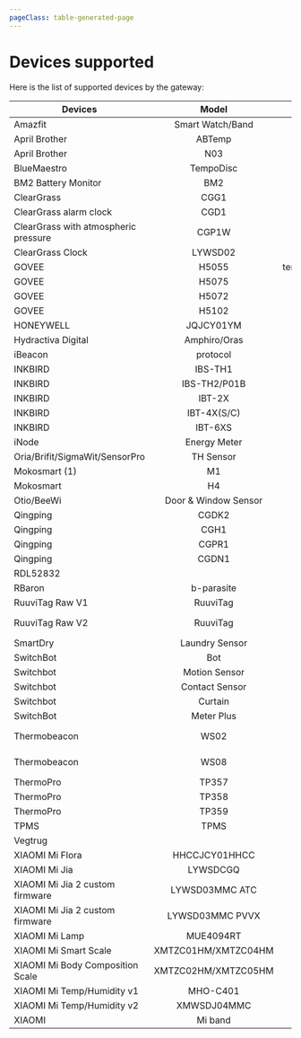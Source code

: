 ```yaml
---
pageClass: table-generated-page
---
```

# Devices supported

Here is the list of supported devices by the gateway:
        
|Devices|Model|Measurements|
|-|:-:|:-:|
| Amazfit|Smart Watch/Band|steps, activity heart rate (when activated in the Zepp Life settings)|
| April Brother|ABTemp|uuid/mfid/major/txpower @ 1 m/temperature/battery|
| April Brother|N03|temperature/humidity/luminance/battery|
| BlueMaestro|TempoDisc|temperature/humidity/dew point/voltage|
| BM2 Battery Monitor|BM2|battery|
| ClearGrass|CGG1|temperature/humidity/battery/voltage (depending on which CGG1 firmware is installed)|
| ClearGrass alarm clock|CGD1|temperature/humidity|
| ClearGrass with atmospheric pressure|CGP1W|temperature/humidity/air pressure|
| ClearGrass Clock|LYWSD02|temperature/humidity/battery|
| GOVEE|H5055|temperature1/temperature2/temperature3/temperature4/temperature5/temperature6/battery|
| GOVEE|H5075|temperature/humidity/battery|
| GOVEE|H5072|temperature/humidity/battery|
| GOVEE|H5102|temperature/humidity/battery|
| HONEYWELL|JQJCY01YM|formaldehyde/temperature/humidity/battery|
| Hydractiva Digital | Amphiro/Oras|sessions/time/litres/temperature/energy|
| iBeacon|protocol|uuid/mfid/major/minor/txpower @ 1 m/voltage|
| INKBIRD|IBS-TH1|temperature/humidity/battery|
| INKBIRD|IBS-TH2/P01B|temperature/battery|
| INKBIRD|IBT-2X|temperature1/temperature2|
| INKBIRD|IBT-4X(S/C)|temperature1/temperature2/temperature3/temperature4|
| INKBIRD|IBT-6XS|temperature1/temperature2/temperature3/temperature4/temperature5/temperature6|
| iNode|Energy Meter|Current average and aggregate kW(h)/m³/battery|
| Oria/Brifit/SigmaWit/SensorPro|TH Sensor|temperature/humidity/battery|
| Mokosmart (1)|M1|acceleration x/y/z-axis/battery|
| Mokosmart|H4|temperature/humidity/voltage|
| Otio/BeeWi|Door & Window Sensor|contact/battery|
| Qingping|CGDK2|temperature/humidity|
| Qingping|CGH1|open|
| Qingping|CGPR1|presence/luminance/battery|
| Qingping|CGDN1|temperature/humidity/PM2.5/PM10/carbon dioxide|
| RDL52832||mfid/uuid/minor/major/txpower @ 1 m/temperature/humidity/acceleration x/y/z-axis|
| RBaron|b-parasite|moisture/temperature/humidity/luminance (v1.1.0+)/voltage|
| RuuviTag Raw V1|RuuviTag|temperature/humidity/pressure/acceleration x/y/z-axis/voltage|
| RuuviTag Raw V2|RuuviTag|temperature/humidity/pressure/acceleration x/y/z-axis/voltage/TX power/movement/counter/sequence number|
| SmartDry|Laundry Sensor|temperature/humidity/shake/voltage/wake|
| SwitchBot|Bot|mode/state/battery|
| Switchbot|Motion Sensor|movement/light level/sensing distance/led/scope tested/battery|
| Switchbot|Contact Sensor|contact/movement/scope tested/light level/battery|
| Switchbot|Curtain|motion state/position/light level/battery/calibration state|
| SwitchBot|Meter Plus|temperature/humidity/battery|
| Thermobeacon|WS02|temperature/humidity/voltage/timestamp/maximum temperature/maximum temperature timestamp/minimum temperature/minimum temperature timestamp|
| Thermobeacon|WS08|temperature/humidity/voltage/timestamp/maximum temperature/maximum temperature timestamp/minimum temperature/minimum temperature timestamp|
| ThermoPro|TP357|temperature/humidity|
| ThermoPro|TP358|temperature/humidity|
| ThermoPro|TP359|temperature/humidity|
| TPMS|TPMS|temperature/pressure/battery/alarm/count|
| Vegtrug||temperature/moisture/luminance/fertility|
| XIAOMI Mi Flora|HHCCJCY01HHCC|temperature/moisture/luminance/fertility/battery|
| XIAOMI Mi Jia|LYWSDCGQ|temperature/humidity/battery|
| XIAOMI Mi Jia 2 custom firmware|LYWSD03MMC ATC|temperature/humidity/battery/voltage|
| XIAOMI Mi Jia 2 custom firmware|LYWSD03MMC PVVX|temperature/humidity/battery/voltage|
| XIAOMI Mi Lamp|MUE4094RT|presence|
| XIAOMI Mi Smart Scale|XMTZC01HM/XMTZC04HM|weighing mode/unit/weight|
| XIAOMI Mi Body Composition Scale|XMTZC02HM/XMTZC05HM|weighing mode/unit/weight/impedance|
| XIAOMI Mi Temp/Humidity v1|MHO-C401|temperature/humidity/battery/voltage|
| XIAOMI Mi Temp/Humidity v2|XMWSDJ04MMC|temperature/humidity/battery/voltage|
| XIAOMI|Mi band|steps/activity heart rate (when activated in the Zepp Life settings)|
